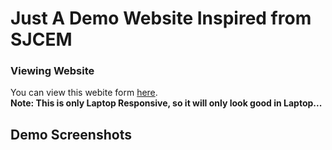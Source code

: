 # Just A Demo Website Inspired from SJCEM

### Viewing Website

You can view this webite form [here](https://asj-projects.github.io/FirstProjectBySmith/index.html).
</br>
<b>Note: This is only Laptop Responsive, so it will only look good in Laptop...</b>


## Demo Screenshots

